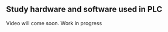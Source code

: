 ## Study hardware and software used in PLC
Video will come soon. Work in progress






























